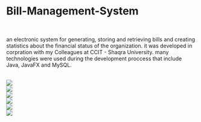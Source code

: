 # Bill-Management-System
<br/>
 <p>an electronic system for generating, storing and retrieving bills and creating statistics about the financial status of the organization. it was developed in corpration with my Colleagues at CCIT - Shaqra University. many technologies were used during the development proccess that include Java, JavaFX and MySQL.</p>
<br/>
<img style="border-width: thin;border-color:black" src="http://Albusaymi.com/assets/img/BMS-Screens/1.png">
<br/>
<img src="http://Albusaymi.com/assets/img/BMS-Screens/2.png">
<br>
<img src="http://Albusaymi.com/assets/img/BMS-Screens/3.png">
<br>
<img src="http://Albusaymi.com/assets/img/BMS-Screens/4.png">
<br>
<img src="http://Albusaymi.com/assets/img/BMS-Screens/5.png">
<br>
<img src="http://Albusaymi.com/assets/img/BMS-Screens/6.png">
